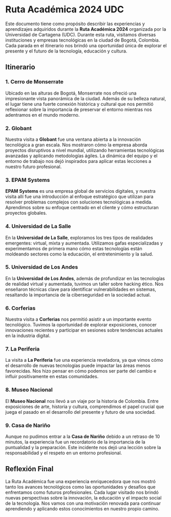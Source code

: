 # Ruta Académica 2024 UDC

Este documento tiene como propósito describir las experiencias y aprendizajes adquiridos durante la **Ruta Académica 2024** organizada por la Universidad de Cartagena (UDC). Durante esta ruta, visitamos diversas instituciones y empresas tecnológicas en la ciudad de Bogotá, Colombia. Cada parada en el itinerario nos brindó una oportunidad única de explorar el presente y el futuro de la tecnología, educación y cultura.

## Itinerario

### 1. Cerro de Monserrate
Ubicado en las alturas de Bogotá, Monserrate nos ofreció una impresionante vista panorámica de la ciudad. Además de su belleza natural, el lugar tiene una fuerte conexión histórica y cultural que nos permitió reflexionar sobre la importancia de preservar el entorno mientras nos adentramos en el mundo moderno.

### 2. Globant
Nuestra visita a **Globant** fue una ventana abierta a la innovación tecnológica a gran escala. Nos mostraron cómo la empresa aborda proyectos disruptivos a nivel mundial, utilizando herramientas tecnológicas avanzadas y aplicando metodologías ágiles. La dinámica del equipo y el entorno de trabajo nos dejó inspirados para aplicar estas lecciones a nuestro futuro profesional.

### 3. EPAM Systems
**EPAM Systems** es una empresa global de servicios digitales, y nuestra visita allí fue una introducción al enfoque estratégico que utilizan para resolver problemas complejos con soluciones tecnológicas a medida. Aprendimos sobre su enfoque centrado en el cliente y cómo estructuran proyectos globales.

### 4. Universidad de La Salle
En la **Universidad de La Salle**, exploramos los tres tipos de realidades emergentes: virtual, mixta y aumentada. Utilizamos gafas especializadas y experimentamos de primera mano cómo estas tecnologías están moldeando sectores como la educación, el entretenimiento y la salud.

### 5. Universidad de Los Andes
En la **Universidad de Los Andes**, además de profundizar en las tecnologías de realidad virtual y aumentada, tuvimos un taller sobre hacking ético. Nos enseñaron técnicas clave para identificar vulnerabilidades en sistemas, resaltando la importancia de la ciberseguridad en la sociedad actual.

### 6. Corferias
Nuestra visita a **Corferias** nos permitió asistir a un importante evento tecnológico. Tuvimos la oportunidad de explorar exposiciones, conocer innovaciones recientes y participar en sesiones sobre tendencias actuales en la industria digital.

### 7. La Periferia
La visita a **La Periferia** fue una experiencia reveladora, ya que vimos cómo el desarrollo de nuevas tecnologías puede impactar las áreas menos favorecidas. Nos hizo pensar en cómo podemos ser parte del cambio e influir positivamente en estas comunidades.

### 8. Museo Nacional
El **Museo Nacional** nos llevó a un viaje por la historia de Colombia. Entre exposiciones de arte, historia y cultura, comprendimos el papel crucial que juega el pasado en el desarrollo del presente y futuro de una sociedad.

### 9. Casa de Nariño
Aunque no pudimos entrar a la **Casa de Nariño** debido a un retraso de 10 minutos, la experiencia fue un recordatorio de la importancia de la puntualidad y la preparación. Este incidente nos dejó una lección sobre la responsabilidad y el respeto en un entorno profesional.

## Reflexión Final
La Ruta Académica fue una experiencia enriquecedora que nos mostró tanto los avances tecnológicos como las oportunidades y desafíos que enfrentamos como futuros profesionales. Cada lugar visitado nos brindó nuevas perspectivas sobre la innovación, la educación y el impacto social de la tecnología. Nos vamos con una motivación renovada para continuar aprendiendo y aplicando estos conocimientos en nuestro propio camino.

